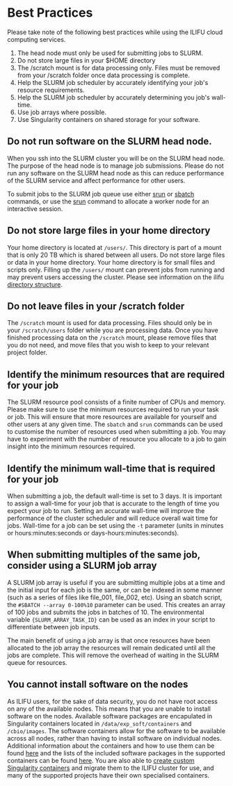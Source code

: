 # Best Practices

Please take note of the following best practices while using the ILIFU cloud computing services.

1. The head node must only be used for submitting jobs to SLURM.
2. Do not store large files in your $HOME directory
3. The /scratch mount is for data processing only. Files must be removed from your /scratch folder once data processing is complete.
4. Help the SLURM job scheduler by accurately identifying your job's resource requirements.
5. Help the SLURM job scheduler by accurately determining you job's wall-time.
6. Use job arrays where possible.
7. Use Singularity containers on shared storage for your software.

## Do not run software on the SLURM head node.

When you ssh into the SLURM cluster you will be on the SLURM head node. The purpose of the head node is to manage job submissions. Please do not run any software on the SLURM head node as this can reduce performance of the SLURM service and affect performance for other users. 

To submit jobs to the SLURM job queue use either [srun](https://docs.ilifu.ac.za/#/tech_docs/running_jobs?id=_3-interactive-sessions) or [sbatch](https://docs.ilifu.ac.za/#/tech_docs/running_jobs?id=_2-slurm-batch-scheduler) commands, or use the [srun](https://docs.ilifu.ac.za/#/tech_docs/running_jobs?id=_3-interactive-sessions) command to allocate a worker node for an interactive session.

## Do not store large files in your home directory

Your home directory is located at `/users/`. This directory is part of a mount that is only 20 TB which is shared between all users. Do not store large files or data in your home directory. Your home directory is for small files and scripts only. Filling up the `/users/` mount can prevent jobs from running and may prevent users accessing the cluster. Please see information on the ilifu [directory structure](https://docs.ilifu.ac.za/#/data/directory_structure).

## Do not leave files in your /scratch folder

The `/scratch` mount is used for data processing. Files should only be in your `/scratch/users` folder while you are processing data. Once you have finished processing data on the `/scratch` mount, please remove files that you do not need, and move files that you wish to keep to your relevant project folder.

## Identify the minimum resources that are required for your job

The SLURM resource pool consists of a finite number of CPUs and memory. Please make sure to use the minimum resources required to run your task or job. This will ensure that more resources are available for yourself and other users at any given time. The `sbatch` and `srun` commands can be used to customise the number of resources used when submitting a job. You may have to experiment with the number of resource you allocate to a job to gain insight into the minimum resources required.

## Identify the minimum wall-time that is required for your job

When submitting a job, the default wall-time is set to 3 days. It is important to assign a wall-time for your job that is accurate to the length of time you expect your job to run. Setting an accurate wall-time will improve the performance of the cluster scheduler and will reduce overall wait time for jobs. Wall-time for a job can be set using the `-t` parameter (units in minutes or hours:minutes:seconds or days-hours:minutes:seconds).

## When submitting multiples of the same job, consider using a SLURM job array

A SLURM job array is useful if you are submitting multiple jobs at a time and the initial input for each job is the same, or can be indexed in some manner (such as a series of files like file_001, file_002, etc). Using an sbatch script, the `#SBATCH --array 0-100%10` parameter can be used. This creates an array of 100 jobs and submits the jobs in batches of 10. The environmental variable `{SLURM_ARRAY_TASK_ID}` can be used as an index in your script to differentiate between job inputs.

The main benefit of using a job array is that once resources have been allocated to the job array the resources will remain dedicated until all the jobs are complete. This will remove the overhead of waiting in the SLURM queue for resources.

## You cannot install software on the nodes

As ILIFU users, for the sake of data security, you do not have root access on any of the available nodes. This means that you are unable to install software on the nodes. Available software packages are encapulated in Singularity containers located in `/data/exp_soft/containers` and `/cbio/images`. The software containers allow for the software to be available across all nodes, rather than having to install software on individual nodes.  Additional information about the containers and how to use them can be found [here](https://docs.ilifu.ac.za/#/tech_docs/software_environments?id=singularity-containers) and the lists of the included software packages in the supported containers can be found [here](https://docs.ilifu.ac.za/#/tech_docs/software_environments?id=available-containers). You are also able to [create custom Singularity containers](https://docs.ilifu.ac.za/#/tech_docs/software_environments?id=building-your-own-container) and migrate them to the ILIFU cluster for use, and many of the supported projects have their own specialised containers.
